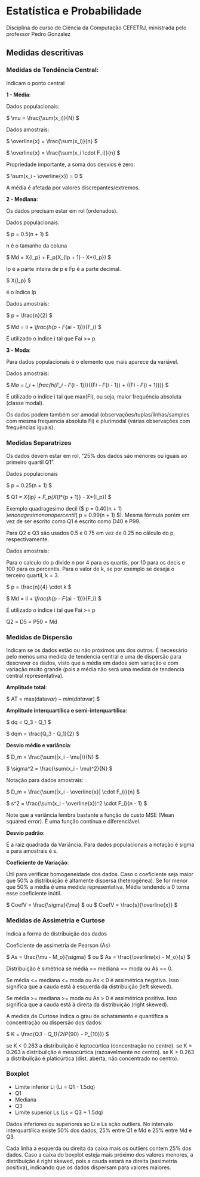 # Estatística e Probabilidade

Disciplina do curso de Ciência da Computação CEFETRJ, ministrada pelo professor Pedro Gonzalez

## Medidas descritivas

### Medidas de Tendência Central:

Indicam o ponto central

<strong>1 - Média</strong>:

Dados populacionais:

$ \mu = \frac{\sum(x_i)}{N} $

Dados amostrais:

$ \overline{x} = \frac{\sum(x_i)}{n} $

$ \overline{x} = \frac{\sum(x_i \cdot F_i)}{n} $

Propriedade importante, a soma dos desvios é zero:

$ \sum(x_i - \overline{x}) = 0 $

A média é afetada por valores discrepantes/extremos.

<strong>2 - Mediana</strong>:

Os dados precisam estar em rol (ordenados).

Dados populacionais:

$ p = 0.5(n + 1) $

n é o tamanho da coluna

$ Md = X{l_p} + F_p(X_{lp + 1} - X*{l_p}) $

lp é a parte inteira de p e Fp é a parte decimal.

$ X{l_p} $ 

é o índice lp

Dados amostrais:

$ p = \frac{n}{2} $

$ Md = l*i + \frac{h(p - F*{ai - 1})}{F_i} $

É utilizado o indice i tal que Fai >= p

<strong>3 - Moda</strong>:

Para dados populacionais é o elemento que mais aparece da variável.

Dados amostrais:

$ M*o = l_i + \frac{h(F_i - F*{i - 1})}{(F*i - F*{i - 1}) + ((F*i - F*{i + 1}))} $

É utilizado o indice i tal que max(Fi), ou seja, maior frequência absoluta (classe modal).

Os dados podem também ser amodal (observações/tuplas/linhas/samples com mesma frequencia absoluta Fi) e plurimodal (várias observações com frequências iguais).

### Medidas Separatrizes

Os dados devem estar em rol, "25% dos dados são menores ou iguais ao primeiro quartil Q1".

Dados populacionais

$ p = 0.25(n + 1) $

$ Q*1 = X*{l*p} + F_p(X*{l*{p + 1}} - X*{l_p}) $

Exemplo quadragesimo decil ($ p = 0.40(n + 1) $) e nonagesimo nono percentil ($ p = 0.99(n + 1) $).
Mesma fórmula porém em vez de ser escrito como Q1 é escrito como D40 e P99.

Para Q2 e Q3 são usados 0.5 e 0.75 em vez de 0.25 no cálculo do p, respectivamente.

Dados amostrais:

Para o calculo do p divide n por 4 para os quartis, por 10 para os decis e 100 para os percentis. Para o valor de k, se por exemplo se deseja o terceiro quartil, k = 3.

$ p = \frac{n}{4} \cdot k $

$ Md = l*i + \frac{h(p - F*{ai - 1})}{F_i} $

É utilizado o indice i tal que Fai >= p

Q2 = D5 = P50 = Md

### Medidas de Dispersão

Indicam se os dados estão ou não próximos uns dos outros. É necessário pelo menos uma medida de tendencia central e uma de dispersão para descrever os dados, visto que a média em dados sem variação e com variação muito grande (pois a média não será uma medida de tendencia central representativa).

<strong>Amplitude total</strong>:

$ AT = max(data$var) - min(data$var) $

<strong>Amplitude interquartílica e semi-interquartílica</strong>:

$ dq = Q_3 - Q_1 $

$ dqm = \frac{Q_3 - Q_1}{2} $

<strong>Desvio médio e variância</strong>:

$ D_m = \frac{\sum(|x_i - \mu|)}{N} $

$ \sigma^2 = \frac{\sum(x_i - \mu)^2}{N} $

Notação para dados amostrais:

$ D_m = \frac{\sum(|x_i - \overline{x}| \cdot F_i)}{n} $

$ s^2 = \frac{\sum(x_i - \overline{x})^2 \cdot F_i}{n - 1} $

Note que a variância lembra bastante a função de custo MSE (Mean squared error). É uma função contínua e diferenciável.

<strong>Desvio padrão</strong>:

É a raiz quadrada da Variância. Para dados populacionais a notação é sigma e para amostrais é s.

<strong>Coeficiente de Variação</strong>:

Útil para verificar homogeneidade dos dados. Caso o coeficiente seja maior que 50% a distribuição é altamente dispersa (heterogênea). Se for menor que 50% a média é uma medida representativa. Média tendendo a 0 torna esse coeficiente inútil.

$ CoefV = \frac{\sigma}{\mu} $ ou $ CoefV = \frac{s}{\overline{x}} $

### Medidas de Assimetria e Curtose

Indica a forma de distribuição dos dados

Coeficiente de assimetria de Pearson (As)

$ As = \frac{\mu - M_o}{\sigma} $ ou $ As = \frac{\overline{x} - M_o}{s} $

Distribuição é simétrica se média == mediana == moda ou As == 0.

Se média <= mediana <= moda ou As < 0 é assimétrica negativa. Isso significa que a cauda está à esquerda da distribuição (left skewed).

Se média >= mediana >= moda ou As > 0 é assimétrica positiva. Isso significa que a cauda está à direita da distribuição (right skewed).

A medida de Curtose indica o grau de achatamento e quantifica a concentração ou dispersão dos dados:

$ K = \frac{Q*3 - Q_1}{2(P*{90} - P\_{10})} $

se K < 0.263 a distribuilção é leptocúrtica (concentração no centro).
se K = 0.263 a distribuilção é mesocúrtica (razoavelmente no centro).
se K > 0.263 a distribuilção é platicúrtica (dist. aberta, não concentrado no centro).

### Boxplot

- Limite inferior Li (Li = Q1 - 1.5dq)
- Q1
- Mediana
- Q3
- Limite superior Ls (Ls = Q3 + 1.5dq)

Dados inferiores ou superiores ao Li e Ls sção outliers. No intervalo interquartílica existe 50% dos dados, 25% entre Q1 e Md e 25% entre Md e Q3.

Cada linha a esquerda ou direita da caixa mais os outliers contem 25% dos dados. Caso a caixa do boxplot esteja mais próximo dos valores menores, a distribuição é right skewed, pois a cauda estará na direita (assimetria positiva), indicando que os dados dispersam para valores maiores.
